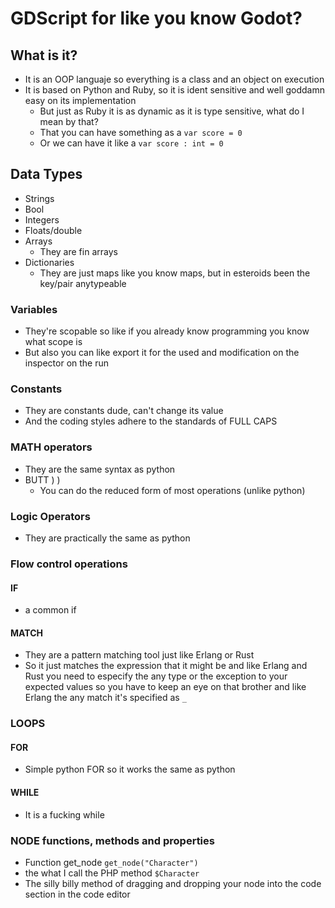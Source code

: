 # GDScript for like you know Godot?

## What is it?

+ It is an OOP languaje so everything is a class and an object on execution
+ It is based on Python and Ruby, so it is ident sensitive and well goddamn easy on its implementation
  + But just as Ruby it is as dynamic as it is type sensitive, what do I mean by that?
  + That you can have something as a ```var score = 0```
  + Or we can have it like a ```var score : int = 0```

## Data Types

+ Strings
+ Bool
+ Integers
+ Floats/double
+ Arrays
  + They are fin arrays
+ Dictionaries
  + They are just maps like you know maps, but in esteroids been the key/pair anytypeable

### Variables

+ They're scopable so like if you already know programming you know what scope is
+ But also you can like export it for the used and modification on the inspector on the run

### Constants

+ They are constants dude, can't change its value
+ And the coding styles adhere to the standards of FULL CAPS

### MATH operators

+ They are the same syntax as python
+ BUTT ) )
  + You can do the reduced form of most operations (unlike python)

### Logic Operators

+ They are practically the same as python

### Flow control operations

#### IF

+ a common if

#### MATCH

+ They are a pattern matching tool just like Erlang or Rust
+ So it just matches the expression that it might be and like Erlang and Rust you need to especify the any type or the exception to your expected values so you have to keep an eye on that brother and like Erlang the any match it's specified as ```_```

### LOOPS

#### FOR

+ Simple python FOR so it works the same as python

#### WHILE

+ It is a fucking while

### NODE functions, methods and properties

+ Function get_node ```get_node("Character")```
+ the what I call the PHP method ```$Character```
+ The silly billy method of dragging and dropping your node into the code section in the code editor

